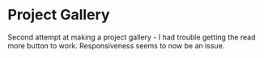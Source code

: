 # Project Gallery

Second attempt at making a project gallery - I had trouble getting the read more button to work. Responsiveness seems to now be an issue. 

